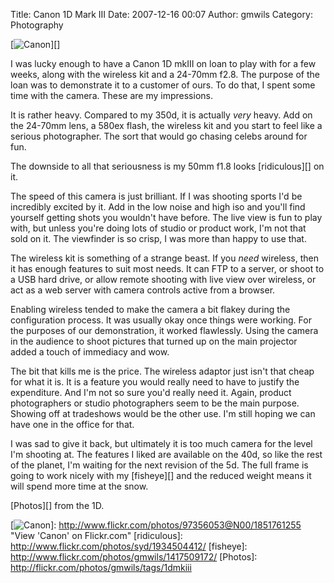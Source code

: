 Title: Canon 1D Mark III
Date: 2007-12-16 00:07
Author: gmwils
Category: Photography

[![Canon][]][]

I was lucky enough to have a Canon 1D mkIII on loan to play with for a
few weeks, along with the wireless kit and a 24-70mm f2.8. The purpose
of the loan was to demonstrate it to a customer of ours. To do that, I
spent some time with the camera. These are my impressions.

</p>

It is rather heavy. Compared to my 350d, it is actually *very* heavy.
Add on the 24-70mm lens, a 580ex flash, the wireless kit and you start
to feel like a serious photographer. The sort that would go chasing
celebs around for fun.

</p>

The downside to all that seriousness is my 50mm f1.8 looks
[ridiculous][] on it.

</p>

The speed of this camera is just brilliant. If I was shooting sports I'd
be incredibly excited by it. Add in the low noise and high iso and
you'll find yourself getting shots you wouldn't have before. The live
view is fun to play with, but unless you're doing lots of studio or
product work, I'm not that sold on it. The viewfinder is so crisp, I was
more than happy to use that.

</p>

The wireless kit is something of a strange beast. If you *need*
wireless, then it has enough features to suit most needs. It can FTP to
a server, or shoot to a USB hard drive, or allow remote shooting with
live view over wireless, or act as a web server with camera controls
active from a browser.

</p>

Enabling wireless tended to make the camera a bit flakey during the
configuration process. It was usually okay once things were working. For
the purposes of our demonstration, it worked flawlessly. Using the
camera in the audience to shoot pictures that turned up on the main
projector added a touch of immediacy and wow.

</p>

The bit that kills me is the price. The wireless adaptor just isn't that
cheap for what it is. It is a feature you would really need to have to
justify the expenditure. And I'm not so sure you'd really need it.
Again, product photographers or studio photographers seem to be the main
purpose. Showing off at tradeshows would be the other use. I'm still
hoping we can have one in the office for that.

</p>

I was sad to give it back, but ultimately it is too much camera for the
level I'm shooting at. The features I liked are available on the 40d, so
like the rest of the planet, I'm waiting for the next revision of the
5d. The full frame is going to work nicely with my [fisheye][] and the
reduced weight means it will spend more time at the snow.

</p>

[Photos][] from the 1D.

</p>

  [Canon]: http://farm3.static.flickr.com/2221/1851761255_977ba9cdd0_t.jpg
  [![Canon][]]: http://www.flickr.com/photos/97356053@N00/1851761255
    "View 'Canon' on Flickr.com"
  [ridiculous]: http://www.flickr.com/photos/syd/1934504412/
  [fisheye]: http://www.flickr.com/photos/gmwils/1417509172/
  [Photos]: http://flickr.com/photos/gmwils/tags/1dmkiii
